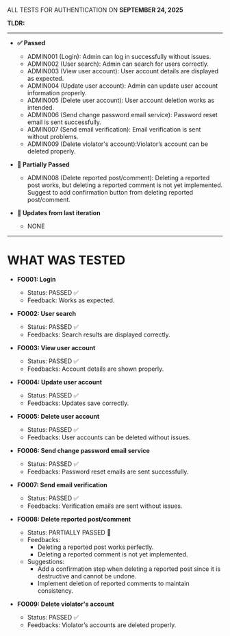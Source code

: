 ALL TESTS FOR AUTHENTICATION ON **SEPTEMBER 24, 2025**

**TLDR:**

---

- **✅ Passed**
    - ADMIN001 (Login): Admin can log in successfully without issues.
    - ADMIN002 (User search): Admin can search for users correctly.
    - ADMIN003 (View user account): User account details are displayed as expected.
    - ADMIN004 (Update user account): Admin can update user account information properly.
    - ADMIN005 (Delete user account): User account deletion works as intended.
    - ADMIN006 (Send change password email service): Password reset email is sent successfully.
    - ADMIN007 (Send email verification): Email verification is sent without problems.
    - ADMIN009 (Delete violator's account):Violator’s account can be deleted properly.

- **🚧 Partially Passed**
    - ADMIN008 (Delete reported post/comment): Deleting a reported post works, but deleting a reported comment is not yet implemented. Suggest to add confirmation button from deleting reported post/comment.

- **🔄 Updates from last iteration**
    - NONE

---

# WHAT WAS TESTED

- **FO001: Login**
    - Status: PASSED ✅
    - Feedback: Works as expected.

- **FO002: User search**
    - Status: PASSED ✅
    - Feedbacks: Search results are displayed correctly.

- **FO003: View user account**
    - Status: PASSED ✅
    - Feedbacks: Account details are shown properly.

- **FO004: Update user account**
    - Status: PASSED ✅
    - Feedbacks: Updates save correctly.

- **FO005: Delete user account**
    - Status: PASSED ✅
    - Feedbacks: User accounts can be deleted without issues.

- **FO006: Send change password email service**
    - Status: PASSED ✅
    - Feedbacks: Password reset emails are sent successfully.

- **FO007: Send email verification**
    - Status: PASSED ✅
    - Feedbacks: Verification emails are sent without issues.

- **FO008: Delete reported post/comment**
    - Status: PARTIALLY PASSED 🚧
    - Feedbacks:
        - Deleting a reported post works perfectly.
        - Deleting a reported comment is not yet implemented.
    - Suggestions: 
        - Add a confirmation step when deleting a reported post since it is destructive and cannot be undone.
        - Implement deletion of reported comments to maintain consistency.

- **FO009: Delete violator's account**
    - Status: PASSED ✅
    - Feedbacks: Violator’s accounts are deleted properly.
